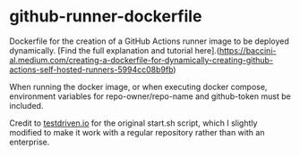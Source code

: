 # github-runner-dockerfile
Dockerfile for the creation of a GitHub Actions runner image to be deployed dynamically. [Find the full explanation and tutorial here].(https://baccini-al.medium.com/creating-a-dockerfile-for-dynamically-creating-github-actions-self-hosted-runners-5994cc08b9fb)

When running the docker image, or when executing docker compose, environment variables for repo-owner/repo-name and github-token must be included. 

Credit to [testdriven.io](https://testdriven.io/blog/github-actions-docker/) for the original start.sh script, which I slightly modified to make it work with a regular repository rather than with an enterprise. 
